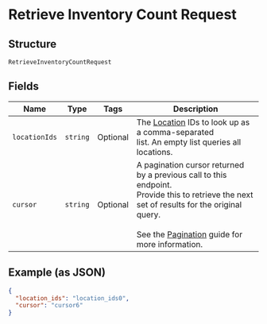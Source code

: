 
# Retrieve Inventory Count Request

## Structure

`RetrieveInventoryCountRequest`

## Fields

| Name | Type | Tags | Description |
|  --- | --- | --- | --- |
| `locationIds` | `string` | Optional | The [Location](/doc/models/location.md) IDs to look up as a comma-separated<br>list. An empty list queries all locations. |
| `cursor` | `string` | Optional | A pagination cursor returned by a previous call to this endpoint.<br>Provide this to retrieve the next set of results for the original query.<br><br>See the [Pagination](https://developer.squareup.com/docs/working-with-apis/pagination) guide for more information. |

## Example (as JSON)

```json
{
  "location_ids": "location_ids0",
  "cursor": "cursor6"
}
```


